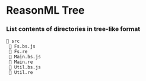 # ReasonML Tree

### List contents of directories in tree-like format


```
📂 src
 📄 Fs.bs.js
 📄 Fs.re
 📄 Main.bs.js
 📄 Main.re
 📄 Util.bs.js
 📄 Util.re
```